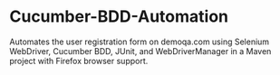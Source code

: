 # Cucumber-BDD-Automation
Automates the user registration form on demoqa.com using Selenium WebDriver, Cucumber BDD, JUnit, and WebDriverManager in a Maven project with Firefox browser support.
